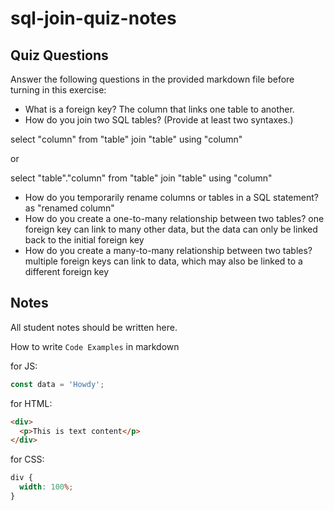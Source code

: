 # sql-join-quiz-notes

## Quiz Questions

Answer the following questions in the provided markdown file before turning in this exercise:

- What is a foreign key?
  The column that links one table to another.
- How do you join two SQL tables? (Provide at least two syntaxes.)

select "column" from "table"
join "table" using "column"

or

select "table"."column" from "table"
join "table" using "column"

- How do you temporarily rename columns or tables in a SQL statement?
  as "renamed column"
- How do you create a one-to-many relationship between two tables?
  one foreign key can link to many other data, but the data can only be linked back to the initial foreign key
- How do you create a many-to-many relationship between two tables?
  multiple foreign keys can link to data, which may also be linked to a different foreign key

## Notes

All student notes should be written here.

How to write `Code Examples` in markdown

for JS:

```javascript
const data = 'Howdy';
```

for HTML:

```html
<div>
  <p>This is text content</p>
</div>
```

for CSS:

```css
div {
  width: 100%;
}
```
